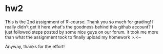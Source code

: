 hw2
===
This is the 2nd assignment of R-course. Thank you so much for grading! I really didn't get it here what's the
goodness behind this github account? I just followed steps posted by some nice guys on our forum. It took me more than 
what the assignment took to finally upload my homework >.<~

Anyway, thanks for the effort!
